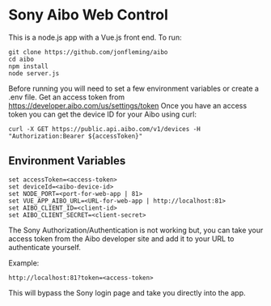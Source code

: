 # Sony Aibo Web Control

This is a node.js app with a Vue.js front end. To run:

```
git clone https://github.com/jonfleming/aibo
cd aibo
npm install
node server.js
```

Before running you will need to set a few environment variables or create a .env file.  Get an access token from https://developer.aibo.com/us/settings/token
Once you have an access token you can get the device ID for your Aibo using curl:

```
curl -X GET https://public.api.aibo.com/v1/devices -H "Authorization:Bearer ${accessToken}" 
```

## Environment Variables
```
set accessToken=<access-token>
set deviceId=<aibo-device-id>
set NODE_PORT=<port-for-web-app | 81>
set VUE_APP_AIBO_URL=<URL-for-web-app | http://localhost:81>
set AIBO_CLIENT_ID=<client-id>
set AIBO_CLIENT_SECRET=<client-secret>
```

The Sony Authorization/Authentication is not working but, you can take your access token from the Aibo developer site and add it to your URL to authenticate yourself.

Example:
```
http://localhost:81?token=<access-token>
```
This will bypass the Sony login page and take you directly into the app.